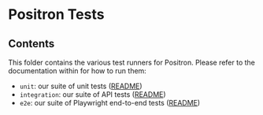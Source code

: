 <!-- Start Positron -->
<!-- If you are seeking the original Vscode README go here: https://github.com/microsoft/vscode/tree/main/test -->

# Positron Tests

## Contents

This folder contains the various test runners for Positron. Please refer to the documentation within for how to run them:

* `unit`: our suite of unit tests ([README](unit/README.md))
* `integration`: our suite of API tests ([README](integration/browser/README.md))
* `e2e`: our suite of Playwright end-to-end tests ([README](e2e/README.md))

<!-- End Positron -->
